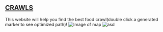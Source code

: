 
## [CRAWLS](https://crawls-iota.vercel.app/)
This website will help you find the best food crawl(double click a generated marker to see optimized path)!
![Image of map](https://gcdnb.pbrd.co/images/B5im4ghj3fqU.png?o=1)
![asd](https://cdn.discordapp.com/attachments/1023033252459581462/1076373516364042291/showcase1.png)
